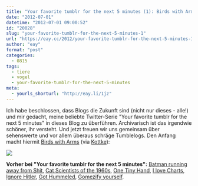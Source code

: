 ```yaml
---
title: "Your favorite tumblr for the next 5 minutes (1): Birds with Arms"
date: "2012-07-01"
datetime: "2012-07-01 09:00:52"
id: "20028"
slug: "your-favorite-tumblr-for-the-next-5-minutes-1"
url: "https://eay.cc/2012/your-favorite-tumblr-for-the-next-5-minutes-1/"
author: "eay"
format: "post"
categories:
  - 0815
tags:
  - tiere
  - vogel
  - your-favorite-tumblr-for-the-next-5-minutes
meta:
  - yourls_shorturl: "http://eay.li/1jz"
---
```


Ich habe beschlossen, dass Blogs die Zukunft sind (nicht nur dieses - alle!) und mir gedacht, meine beliebte Twitter-Serie "Your favorite tumblr for the next 5 minutes" in dieses Blog zu überführen. Archivarisch ist das irgendwie schöner, ihr versteht. Und jetzt freuen wir uns gemeinsam über sehenswerte und vor allem überaus schräge Tumblelogs. Den Anfang macht hiermit [Birds with Arms](http://birdswitharms.tumblr.com/) (via [Kottke](http://kottke.org/12/06/birds-with-arms)):

![](https://eay.cc/uploads/2012/birdswitharms.jpg)

**Vorher bei "Your favorite tumblr for the next 5 minutes":** [Batman running away from Shit](http://batmanrunningawayfromshit.tumblr.com/), [Cat Scientists of the 1960s](http://catscientists.tumblr.com/), [One Tiny Hand](http://onetinyhand.com/), [I love Charts](http://ilovecharts.tumblr.com/), [Ignore Hitler](http://ignorehitler.tumblr.com/), [Got Hummeled](http://gothummeled.tumblr.com/), [Gomezify yourself](http://gomezify.tumblr.com/).
